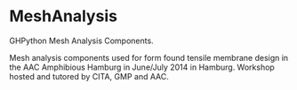 MeshAnalysis
============

GHPython Mesh Analysis Components.

Mesh analysis components used for form found tensile membrane design in the AAC Amphibious Hamburg in June/July 2014 in Hamburg. Workshop hosted and tutored by CITA, GMP and AAC.
